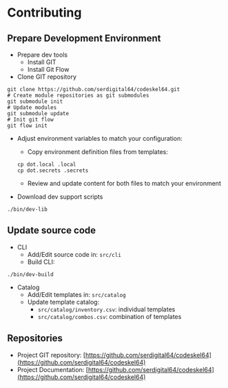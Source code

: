 # Contributing

## Prepare Development Environment

- Prepare dev tools
  - Install GIT
  - Install Git Flow
- Clone GIT repository

```shell
git clone https://github.com/serdigital64/codeskel64.git
# Create module repositories as git submodules
git submodule init
# Update modules
git submodule update
# Init git flow
git flow init
```

- Adjust environment variables to match your configuration:

  - Copy environment definition files from templates:

  ```shell
  cp dot.local .local
  cp dot.secrets .secrets
  ```

  - Review and update content for both files to match your environment

- Download dev support scripts

```shell
./bin/dev-lib
```

## Update source code

- CLI
  - Add/Edit source code in: `src/cli`
  - Build CLI:

```shell
./bin/dev-build
```

- Catalog
  - Add/Edit templates in: `src/catalog`
  - Update template catalog:
    - `src/catalog/inventory.csv`: individual templates
    - `src/catalog/combos.csv`: combination of templates

## Repositories

- Project GIT repository: [https://github.com/serdigital64/codeskel64](https://github.com/serdigital64/codeskel64)
- Project Documentation: [https://github.com/serdigital64/codeskel64](https://github.com/serdigital64/codeskel64)
